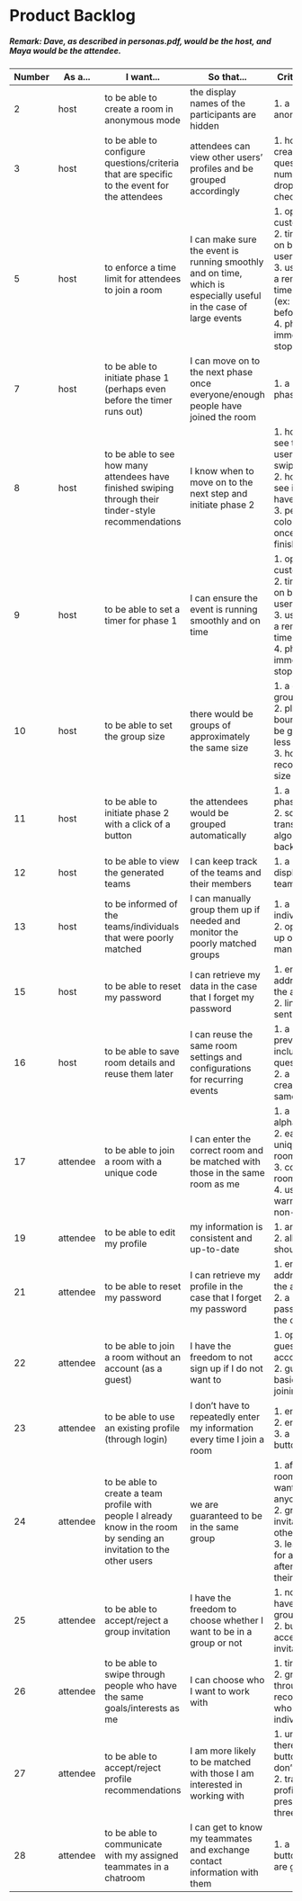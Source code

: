# Product Backlog
##### Remark: Dave, as described in personas.pdf, would be the host, and Maya would be the attendee.

|Number|As a...      |I want...    |So that... | Criteria of Satisfaction   |Priority|
|--------------|------|-----------------|----------------|------------------|-----|
|2|host|to be able to create a room in anonymous mode|the display names of the participants are hidden|1. a button for anonymous mode|nice-to-have|nice-to-have|
|3|host|to be able to configure questions/criteria that are specific to the event for the attendees|attendees can view other users’ profiles and be grouped accordingly|1. host should be able to create open-ended questions (text field), numerical scales, dropdown menus, and checkboxes|necessary|
|5|host|to enforce a time limit for attendees to join a room|I can make sure the event is running smoothly and on time, which is especially useful in the case of large events|1. optional, customizable time limit <br>2. timer should be visible on both sides (host and user) <br>3. users should receive a reminder when the timer is about to run out (ex: 15 seconds beforehand) <br>4. phase 1 begins immediately after timer stops|nice-to-have|
|7|host|to be able to initiate phase 1 (perhaps even before the timer runs out)|I can move on to the next phase once everyone/enough people have joined the room|1. a button to begin phase 1|necessary|
|8|host|to be able to see how many attendees have finished swiping through their tinder-style recommendations|I know when to move on to the next step and initiate phase 2|1. host should be able to see the total number of users who have finished swiping <br> 2. host should be able to see if individual users have finished swiping <br>3. perhaps a change in colour of display name once the user has finished swiping|necessary|
|9|host|to be able to set a timer for phase 1|I can ensure the event is running smoothly and on time|1. optional, customizable time limit <br>2. timer should be visible on both sides (host and user) <br>3. users should receive a reminder when the timer is about to run out <br>4. phase 2 begins immediately after timer stops|nice-to-have|
|10|host|to be able to set the group size|there would be groups of approximately the same size|1. a drop-down menu of group sizes <br>2. place lower and upper bounds on sizes (must be greater than 1 and less than x) <br>3. host may be given a recommended group size that divides evenly|necessary|
|11|host|to be able to initiate phase 2 with a click of a button|the attendees would be grouped automatically|1. a button to begin phase 2 <br>2. some kind of transition while algorithm runs in the background|necessary|
|12|host|to be able to view the generated teams|I can keep track of the teams and their members|1. a list of teams and the display names of the team members|necessary|
|13|host|to be informed of the teams/individuals that were poorly matched|I can manually group them up if needed and monitor the poorly matched groups|1. a list of individuals/groups <br>2. option to group them up or skip (do it manually)|nice-to-have|
|15|host|to be able to reset my password|I can retrieve my data in the case that I forget my password|1. enter the email address associated with the account <br>2. link to reset password sent to email|necessary|
|16|host|to be able to save room details and reuse them later|I can reuse the same room settings and configurations for recurring events|1. a history tab with previous room details including questions/configurations <br>2. a "reuse" button to create a room with the same settings|nice-to-have|
|17|attendee|to be able to join a room with a unique code|I can enter the correct room and be matched with those in the same room as me|1. a 5-digit alphanumerical code <br>2. each code must be unique for all active rooms <br>3. codes of inactive rooms can be reused<br>4. user should receive a warning if they enter a non-existent code|necessary|
|19|attendee|to be able to edit my profile|my information is consistent and up-to-date|1. an "edit" button <br>2. all mandatory fields should remain filled out|nice-to-have|
|21|attendee|to be able to reset my password|I can retrieve my profile in the case that I forget my password|1. enter the email address associated with the account <br>2. a link to reset the password will be sent to the corresponding email|necessary|
|22|attendee|to be able to join a room without an account (as a guest)|I have the freedom to not sign up if I do not want to|1. option to join as a guest or as a registered account <br>2. guests should fill out basic information after joining a room|necessary|
|23|attendee|to be able to use an existing profile (through login)|I don’t have to repeatedly enter my information every time I join a room|1. enter username <br>2. enter password <br>3. a "forget password" button|nice-to-have|
|24|attendee|to be able to create a team profile with people I already know in the room by sending an invitation to the other users|we are guaranteed to be in the same group|1. after a user joins a room, ask them if they want to work with anyone in specific <br>2. group leader sends invitation by entering other users’ usernames <br>3. leader is responsible for answering questions after discussing with their group members|nice-to-have|
|25|attendee|to be able to accept/reject a group invitation|I have the freedom to choose whether I want to be in a group or not|1. notify the user if they have been invited to a group <br>2. buttons to accept/decline the invitation|nice-to-have|
|26|attendee|to be able to swipe through people who have the same goals/interests as me|I can choose who I want to work with|1. tinder-style swiping <br>2. groups should swipe through recommendations as a whole rather than individually|necessary|
|27|attendee|to be able to accept/reject profile recommendations|I am more likely to be matched with those I am interested in working with|1. under each profile, there should be 3 buttons (accept, reject, I don’t mind) <br>2. transition to next profile immediately after pressing one of the three buttons|necessary|
|28|attendee|to be able to communicate with my assigned teammates in a chatroom|I can get to know my teammates and exchange contact information with them|1. a "start chatting" button after the teams are generated|nice-to-have|
